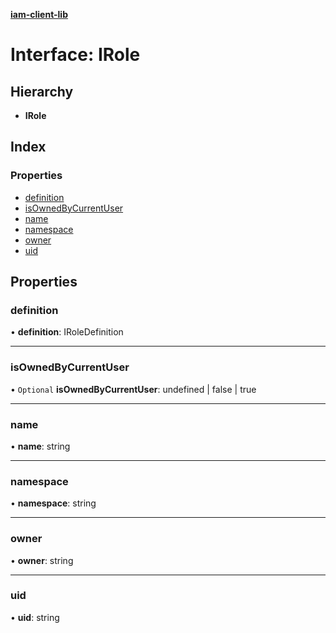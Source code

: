 **[iam-client-lib](../README.md)**

# Interface: IRole

## Hierarchy

* **IRole**

## Index

### Properties

* [definition](irole.md#definition)
* [isOwnedByCurrentUser](irole.md#isownedbycurrentuser)
* [name](irole.md#name)
* [namespace](irole.md#namespace)
* [owner](irole.md#owner)
* [uid](irole.md#uid)

## Properties

### definition

•  **definition**: IRoleDefinition

___

### isOwnedByCurrentUser

• `Optional` **isOwnedByCurrentUser**: undefined \| false \| true

___

### name

•  **name**: string

___

### namespace

•  **namespace**: string

___

### owner

•  **owner**: string

___

### uid

•  **uid**: string
